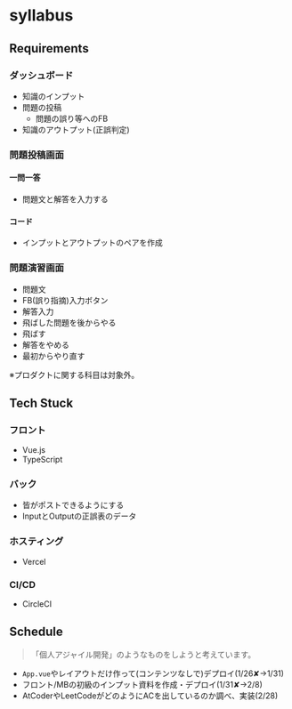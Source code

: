 # syllabus

## Requirements
### ダッシュボード
- 知識のインプット
- 問題の投稿
    - 問題の誤り等へのFB
- 知識のアウトプット(正誤判定)
### 問題投稿画面
#### 一問一答
- 問題文と解答を入力する
#### コード
- インプットとアウトプットのペアを作成
### 問題演習画面
- 問題文
- FB(誤り指摘)入力ボタン
- 解答入力
- 飛ばした問題を後からやる
- 飛ばす
- 解答をやめる
- 最初からやり直す

※プロダクトに関する科目は対象外。

## Tech Stuck
### フロント
- Vue.js
- TypeScript 

### バック
- 皆がポストできるようにする
- InputとOutputの正誤表のデータ

### ホスティング
- Vercel

### CI/CD
- CircleCI

## Schedule 
> 「個人アジャイル開発」のようなものをしようと考えています。

- `App.vue`やレイアウトだけ作って(コンテンツなしで)デプロイ(1/26✘→1/31)
- フロント/MBの初級のインプット資料を作成・デプロイ(1/31✘→2/8)
- AtCoderやLeetCodeがどのようにACを出しているのか調べ、実装(2/28)